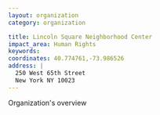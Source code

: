 ```yaml
---
layout: organization
category: organization

title: Lincoln Square Neighborhood Center
impact_area: Human Rights
keywords: 
coordinates: 40.774761,-73.986526
address: |
  250 West 65th Street
  New York NY 10023
---
```

Organization's overview
